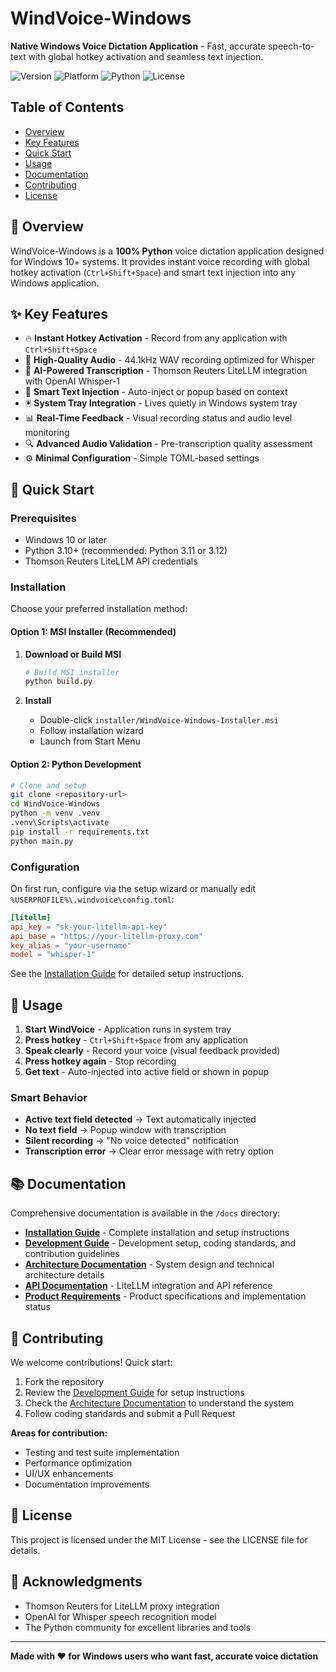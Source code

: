 # WindVoice-Windows

**Native Windows Voice Dictation Application** - Fast, accurate speech-to-text with global hotkey activation and seamless text injection.

![Version](https://img.shields.io/badge/version-1.0.0-blue)
![Platform](https://img.shields.io/badge/platform-Windows%2010%2B-lightgrey)
![Python](https://img.shields.io/badge/python-3.10%2B-green)
![License](https://img.shields.io/badge/license-MIT-orange)

## Table of Contents

- [Overview](#-overview)
- [Key Features](#-key-features)
- [Quick Start](#-quick-start)
- [Usage](#-usage)
- [Documentation](#-documentation)
- [Contributing](#-contributing)
- [License](#-license)

## 🎤 Overview

WindVoice-Windows is a **100% Python** voice dictation application designed for Windows 10+ systems. It provides instant voice recording with global hotkey activation (`Ctrl+Shift+Space`) and smart text injection into any Windows application.

## ✨ Key Features

- 🔥 **Instant Hotkey Activation** - Record from any application with `Ctrl+Shift+Space`
- 🎤 **High-Quality Audio** - 44.1kHz WAV recording optimized for Whisper
- 🤖 **AI-Powered Transcription** - Thomson Reuters LiteLLM integration with OpenAI Whisper-1
- 🎯 **Smart Text Injection** - Auto-inject or popup based on context
- 🖲️ **System Tray Integration** - Lives quietly in Windows system tray
- 📊 **Real-Time Feedback** - Visual recording status and audio level monitoring
- 🔍 **Advanced Audio Validation** - Pre-transcription quality assessment
- ⚙️ **Minimal Configuration** - Simple TOML-based settings

## 🚀 Quick Start

### Prerequisites

- Windows 10 or later
- Python 3.10+ (recommended: Python 3.11 or 3.12)
- Thomson Reuters LiteLLM API credentials

### Installation

Choose your preferred installation method:

#### Option 1: MSI Installer (Recommended)

1. **Download or Build MSI**
   ```bash
   # Build MSI installer
   python build.py
   ```

2. **Install**
   - Double-click `installer/WindVoice-Windows-Installer.msi`
   - Follow installation wizard
   - Launch from Start Menu

#### Option 2: Python Development

```bash
# Clone and setup
git clone <repository-url>
cd WindVoice-Windows
python -m venv .venv
.venv\Scripts\activate
pip install -r requirements.txt
python main.py
```

### Configuration

On first run, configure via the setup wizard or manually edit `%USERPROFILE%\.windvoice\config.toml`:

```toml
[litellm]
api_key = "sk-your-litellm-api-key"
api_base = "https://your-litellm-proxy.com"
key_alias = "your-username"
model = "whisper-1"
```

See the [Installation Guide](docs/INSTALLER_GUIDE.md) for detailed setup instructions.

## 🎯 Usage

1. **Start WindVoice** - Application runs in system tray
2. **Press hotkey** - `Ctrl+Shift+Space` from any application
3. **Speak clearly** - Record your voice (visual feedback provided)
4. **Press hotkey again** - Stop recording
5. **Get text** - Auto-injected into active field or shown in popup

### Smart Behavior

- **Active text field detected** → Text automatically injected
- **No text field** → Popup window with transcription
- **Silent recording** → "No voice detected" notification
- **Transcription error** → Clear error message with retry option

## 📚 Documentation

Comprehensive documentation is available in the `/docs` directory:

- **[Installation Guide](docs/INSTALLER_GUIDE.md)** - Complete installation and setup instructions
- **[Development Guide](docs/DEVELOPMENT.md)** - Development setup, coding standards, and contribution guidelines
- **[Architecture Documentation](docs/ARCHITECTURE.md)** - System design and technical architecture details
- **[API Documentation](docs/API.md)** - LiteLLM integration and API reference
- **[Product Requirements](docs/PRD.md)** - Product specifications and implementation status

## 🤝 Contributing

We welcome contributions! Quick start:

1. Fork the repository
2. Review the [Development Guide](docs/DEVELOPMENT.md) for setup instructions
3. Check the [Architecture Documentation](docs/ARCHITECTURE.md) to understand the system
4. Follow coding standards and submit a Pull Request

**Areas for contribution:**
- Testing and test suite implementation
- Performance optimization
- UI/UX enhancements
- Documentation improvements

## 📄 License

This project is licensed under the MIT License - see the LICENSE file for details.

## 🙏 Acknowledgments

- Thomson Reuters for LiteLLM proxy integration
- OpenAI for Whisper speech recognition model
- The Python community for excellent libraries and tools

---

**Made with ❤️ for Windows users who want fast, accurate voice dictation**
